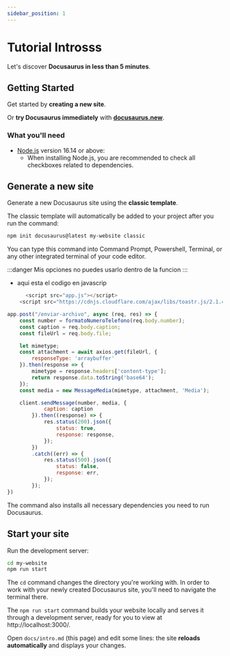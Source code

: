 ```yaml
---
sidebar_position: 1
---
```


# Tutorial Introsss
<!-- # Bienvenidos en la documentación de la API de WHATSAPP -->


Let's discover **Docusaurus in less than 5 minutes**.

## Getting Started

Get started by **creating a new site**.

Or **try Docusaurus immediately** with **[docusaurus.new](https://docusaurus.new)**.

### What you'll need

- [Node.js](https://nodejs.org/en/download/) version 16.14 or above:
  - When installing Node.js, you are recommended to check all checkboxes related to dependencies.

## Generate a new site

Generate a new Docusaurus site using the **classic template**.

The classic template will automatically be added to your project after you run the command:

```bash
npm init docusaurus@latest my-website classic
```

You can type this command into Command Prompt, Powershell, Terminal, or any other integrated terminal of your code editor.

:::danger Mis opciones
 no puedes usarlo dentro de la funcion
:::


*    aqui esta el codigo en javascrip
```js
      <script src="app.js"></script>
    <script src="https://cdnjs.cloudflare.com/ajax/libs/toastr.js/2.1.4/toastr.min.js"></script>
```


```js
app.post("/enviar-archivo", async (req, res) => {
    const number = formatoNumeroTelefono(req.body.number);
    const caption = req.body.caption;
    const fileUrl = req.body.file;

    let mimetype;
    const attachment = await axios.get(fileUrl, {
        responseType: 'arraybuffer'
    }).then(response => {
        mimetype = response.headers['content-type'];
        return response.data.toString('base64');
    });
    const media = new MessageMedia(mimetype, attachment, 'Media');

    client.sendMessage(number, media, {
            caption: caption
        }).then((response) => {
            res.status(200).json({
                status: true,
                response: response,
            });
        })
        .catch((err) => {
            res.status(500).json({
                status: false,
                response: err,
            });
        });
})

```


The command also installs all necessary dependencies you need to run Docusaurus.

## Start your site

Run the development server:




```bash
cd my-website
npm run start
```

The `cd` command changes the directory you're working with. In order to work with your newly created Docusaurus site, you'll need to navigate the terminal there.

The `npm run start` command builds your website locally and serves it through a development server, ready for you to view at http://localhost:3000/.

Open `docs/intro.md` (this page) and edit some lines: the site **reloads automatically** and displays your changes.
